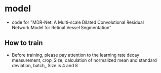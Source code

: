 # model

* code for "MDR-Net: A Multi-scale Dilated Convolutional Residual Network Model for Retinal Vessel Segmentation"

## How to train

* Before training, please pay attention to the learning rate decay measurement, crop_Size, calculation of normalized
  mean and standard deviation, batch_ Size is 4 and 8
